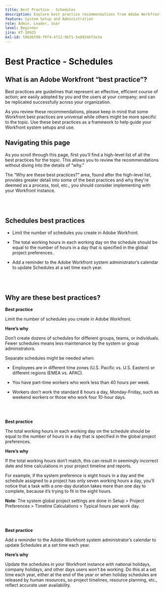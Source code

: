 ```yaml
---
title: Best Practice - Schedules
description: Explore best practice recommendations from Adobe Workfront experts about setting up, managing, and using Workfront schedules.
feature: System Setup and Administration
role: Admin, Leader, User
level: Beginner
jira: KT-10925
exl-id: 508d6f90-f9f4-4f12-9bf1-5e89246f3e3a
---
```

# Best Practice - Schedules

## What is an Adobe Workfront “best practice”? 

Best practices are guidelines that represent an effective, efficient course of action; are easily adopted by you and the users at your company; and can be replicated successfully across your organization. 

As you review these recommendations, please keep in mind that some Workfront best practices are universal while others might be more specific to the topic. Use these best practices as a framework to help guide your Workfront system setups and use.

## Navigating this page 

As you scroll through this page, first you’ll find a high-level list of all the best practices for the topic. This allows you to review the recommendations without diving into the details of “why.” 

The “Why are these best practices?” area, found after the high-level list, provides greater detail into some of the best practices and why they're deemed as a process, tool, etc., you should consider implementing with your Workfront instance. 

</br>
</br>

## Schedules best practices 

* Limit the number of schedules you create in Adobe Workfront. 

* The total working hours in each working day on the schedule should be equal to the number of hours in a day that is specified in the global project preferences. 

* Add a reminder to the Adobe Workfront system administrator’s calendar to update Schedules at a set time each year. 

</br>
</br>

## Why are these best practices? 

**Best practice**

Limit the number of schedules you create in Adobe Workfront. 

  

**Here’s why**

Don’t create dozens of schedules for different groups, teams, or individuals. Fewer schedules means less maintenance by the system or group administrators. 

 

Separate schedules might be needed when: 

* Employees are in different time zones (U.S. Pacific vs. U.S. Eastern) or different regions (EMEA vs. APAC). 

* You have part-time workers who work less than 40 hours per week. 

* Workers don’t work the standard 8 hours a day, Monday-Friday, such as weekend workers or those who work four 10-hour days. 

</br>
</br>

**Best practice** 

The total working hours in each working day on the schedule should be equal to the number of hours in a day that is specified in the global project preferences. 



**Here’s why**

If the total working hours don’t match, this can result in seemingly incorrect date and time calculations in your project timeline and reports. 

For example, if the system preference is eight hours in a day and the schedule assigned to a project has only seven working hours a day, you’ll notice that a task with a one-day duration takes more than one day to complete, because it’s trying to fit in the eight hours. 

**Note**: The system global project settings are done in Setup > Project Preferences > Timeline Calculations > Typical hours per work day.

</br>
</br>


**Best practice**

Add a reminder to the Adobe Workfront system administrator’s calendar to update Schedules at a set time each year. 

**Here’s why**

Update the schedules in your Workfront instance with national holidays, company holidays, and other days users won’t be working. Do this at a set time each year, either at the end of the year or when holiday schedules are released by human resources, so project timelines, resource planning, etc., reflect accurate user availability.
